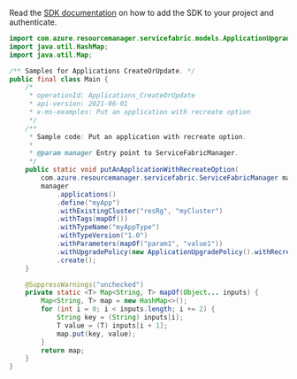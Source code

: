 Read the [SDK documentation](https://github.com/Azure/azure-sdk-for-java/blob/azure-resourcemanager-servicefabric_1.0.0-beta.2/sdk/servicefabric/azure-resourcemanager-servicefabric/README.md) on how to add the SDK to your project and authenticate.

```java
import com.azure.resourcemanager.servicefabric.models.ApplicationUpgradePolicy;
import java.util.HashMap;
import java.util.Map;

/** Samples for Applications CreateOrUpdate. */
public final class Main {
    /*
     * operationId: Applications_CreateOrUpdate
     * api-version: 2021-06-01
     * x-ms-examples: Put an application with recreate option
     */
    /**
     * Sample code: Put an application with recreate option.
     *
     * @param manager Entry point to ServiceFabricManager.
     */
    public static void putAnApplicationWithRecreateOption(
        com.azure.resourcemanager.servicefabric.ServiceFabricManager manager) {
        manager
            .applications()
            .define("myApp")
            .withExistingCluster("resRg", "myCluster")
            .withTags(mapOf())
            .withTypeName("myAppType")
            .withTypeVersion("1.0")
            .withParameters(mapOf("param1", "value1"))
            .withUpgradePolicy(new ApplicationUpgradePolicy().withRecreateApplication(true))
            .create();
    }

    @SuppressWarnings("unchecked")
    private static <T> Map<String, T> mapOf(Object... inputs) {
        Map<String, T> map = new HashMap<>();
        for (int i = 0; i < inputs.length; i += 2) {
            String key = (String) inputs[i];
            T value = (T) inputs[i + 1];
            map.put(key, value);
        }
        return map;
    }
}
```
